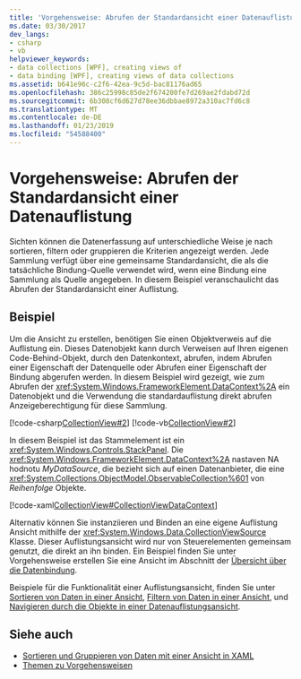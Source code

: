 ```yaml
---
title: 'Vorgehensweise: Abrufen der Standardansicht einer Datenauflistung'
ms.date: 03/30/2017
dev_langs:
- csharp
- vb
helpviewer_keywords:
- data collections [WPF], creating views of
- data binding [WPF], creating views of data collections
ms.assetid: b641e96c-c2f6-42ea-9c5d-bac81176ad65
ms.openlocfilehash: 386c25998c85de2f674200fe7d269ae2fdabd72d
ms.sourcegitcommit: 6b308cf6d627d78ee36dbbae8972a310ac7fd6c8
ms.translationtype: MT
ms.contentlocale: de-DE
ms.lasthandoff: 01/23/2019
ms.locfileid: "54588400"
---
```

# <a name="how-to-get-the-default-view-of-a-data-collection"></a>Vorgehensweise: Abrufen der Standardansicht einer Datenauflistung
Sichten können die Datenerfassung auf unterschiedliche Weise je nach sortieren, filtern oder gruppieren die Kriterien angezeigt werden. Jede Sammlung verfügt über eine gemeinsame Standardansicht, die als die tatsächliche Bindung-Quelle verwendet wird, wenn eine Bindung eine Sammlung als Quelle angegeben. In diesem Beispiel veranschaulicht das Abrufen der Standardansicht einer Auflistung.  
  
## <a name="example"></a>Beispiel  
 Um die Ansicht zu erstellen, benötigen Sie einen Objektverweis auf die Auflistung ein. Dieses Datenobjekt kann durch Verweisen auf Ihren eigenen Code-Behind-Objekt, durch den Datenkontext, abrufen, indem Abrufen einer Eigenschaft der Datenquelle oder Abrufen einer Eigenschaft der Bindung abgerufen werden. In diesem Beispiel wird gezeigt, wie zum Abrufen der <xref:System.Windows.FrameworkElement.DataContext%2A> ein Datenobjekt und die Verwendung die standardauflistung direkt abrufen Anzeigeberechtigung für diese Sammlung.  
  
 [!code-csharp[CollectionView#2](../../../../samples/snippets/csharp/VS_Snippets_Wpf/CollectionView/CSharp/Page1.xaml.cs#2)]
 [!code-vb[CollectionView#2](../../../../samples/snippets/visualbasic/VS_Snippets_Wpf/CollectionView/VisualBasic/Page1.xaml.vb#2)]  
  
 In diesem Beispiel ist das Stammelement ist ein <xref:System.Windows.Controls.StackPanel>. Die <xref:System.Windows.FrameworkElement.DataContext%2A> nastaven NA hodnotu *MyDataSource*, die bezieht sich auf einen Datenanbieter, die eine <xref:System.Collections.ObjectModel.ObservableCollection%601> von *Reihenfolge* Objekte.  
  
 [!code-xaml[CollectionView#CollectionViewDataContext](../../../../samples/snippets/csharp/VS_Snippets_Wpf/CollectionView/CSharp/Page1.xaml#collectionviewdatacontext)]  
  
 Alternativ können Sie instanziieren und Binden an eine eigene Auflistung Ansicht mithilfe der <xref:System.Windows.Data.CollectionViewSource> Klasse. Dieser Auflistungsansicht wird nur von Steuerelementen gemeinsam genutzt, die direkt an ihn binden. Ein Beispiel finden Sie unter Vorgehensweise erstellen Sie eine Ansicht im Abschnitt der [Übersicht über die Datenbindung](../../../../docs/framework/wpf/data/data-binding-overview.md).  
  
 Beispiele für die Funktionalität einer Auflistungsansicht, finden Sie unter [Sortieren von Daten in einer Ansicht](../../../../docs/framework/wpf/data/how-to-sort-data-in-a-view.md), [Filtern von Daten in einer Ansicht](../../../../docs/framework/wpf/data/how-to-filter-data-in-a-view.md), und [Navigieren durch die Objekte in einer Datenauflistungsansicht](../../../../docs/framework/wpf/data/how-to-navigate-through-the-objects-in-a-data-collectionview.md).  
  
## <a name="see-also"></a>Siehe auch
- [Sortieren und Gruppieren von Daten mit einer Ansicht in XAML](../../../../docs/framework/wpf/data/how-to-sort-and-group-data-using-a-view-in-xaml.md)
- [Themen zu Vorgehensweisen](../../../../docs/framework/wpf/data/data-binding-how-to-topics.md)
